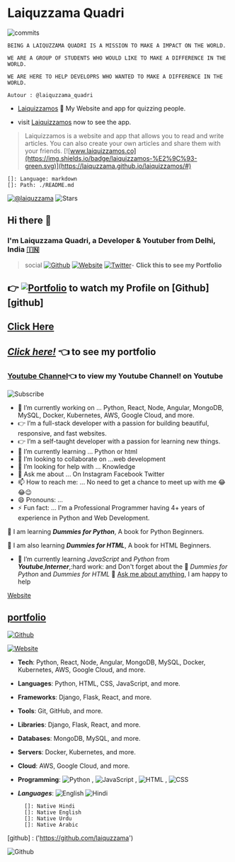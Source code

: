 # Laiquzzama Quadri

![commits](https://img.shields.io/github/commit-activity/y/laiquzzama/laiquzzama?color=0ff00f&label=Last%20commit&logo=github&style=plastic)

    BEING A LAIQUZZAMA QUADRI IS A MISSION TO MAKE A IMPACT ON THE WORLD.
    
    WE ARE A GROUP OF STUDENTS WHO WOULD LIKE TO MAKE A DIFFERENCE IN THE WORLD.

    WE ARE HERE TO HELP DEVELOPRS WHO WANTED TO MAKE A DIFFERENCE IN THE WORLD.

    Autour : @laiquzzama_quadri

- [Laiquizzamos](https://laiquzzama.github.io/laiquizzamos/#)  :newspaper: My Website and app for quizzing people.

- visit [Laiquizzamos](https://laiquzzama.github.io/laiquizzamos/#) now to see the app.

> Laiquizzamos is a website and app that allows you to read and write articles.
> You can also create your own articles and share them with your friends.
[![www.laiquizzamos.co](https://img.shields.io/badge/laiquizzamos-%E2%9C%93-green.svg)](https://laiquzzama.github.io/laiquizzamos/#)

    []: Language: markdown
    []: Path: ./README.md

[![@laiquzzama](https://img.shields.io/github/followers/laiquzzama?label=follow%20me&style=social)](
    https://github.com/laiquzzama)
![Stars](https://img.shields.io/github/stars/laiquzzama/laiquzzama?label=stars&style=social)

## Hi there 👋

### I'm Laiquzzama Quadri, a Developer & Youtuber from Delhi, India [:india:](https://india.gov.in)

> social
[![Github](https://img.shields.io/badge/-Github-222222?style=flat-square&logo=Github&logoColor=white)](https://github.com/laiquzzama)
[![Website](https://img.shields.io/badge/-Website-222222?style=flat-square&logo=Google&logoColor=white&link=https://laiquzzama.github.io/myportfolio.html/)](https://laiquzzama.github.io/myportfolio.html/)
[![Twitter](https://img.shields.io/badge/-Twitter-222222?style=flat-square&logo=twitter&logoColor=blur&link=https://twitter.com/sundowndev/)](https://twitter.com/laiquzzama1)- **Click this to see my Portfolio**

## :point_right: [![Portfolio]( https://img.shields.io/badge/New-Web%20Developer-green)](https://github.com/laiquzzama/) to watch my Profile on [Github][github]

## [Click Here](https://laiquzzama.github.io/myBlog/)

## [_**Click here!**_](https://laiquzzama.github.io/myportfolio/) :point_left: to see my portfolio

### [Youtube Channel](https://m.youtube.com/channel/UC7rUIGf7UP_QSa29NXEXU5A):point_left: to view my Youtube Channel! on Youtube

![Subscribe](https://img.shields.io/badge/YouTube%20-Subscribe-Red?style=social&logo=youtube)
<!--
**laiquzzama/laiquzzama** is a ✨ _special_ ✨ repository because its `README.md` (this file) appears on your GitHub profile.

Here are some ideas to get you started: -->

- 🔭 I’m currently working on ... Python, React, Node, Angular, MongoDB, MySQL, Docker, Kubernetes, AWS, Google Cloud, and more.
- :point_right: I’m a full-stack developer with a passion for building beautiful, responsive, and fast websites.
- :point_right: I’m a self-taught developer with a passion for learning new things.
- 🌱 I’m currently learning ... Python or html
- 👯 I’m looking to collaborate on ...web development
- 🤔 I’m looking for help with ... Knowledge
- 💬 Ask me about ... On Instagram Facebook Twitter
- 📫 How to reach me: ... No need to get a chance to meet up with me 😂😂😉
- 😄 Pronouns: ...
- ⚡ Fun fact: ... I'm a Professional Programmer having  4+ years of experience in Python and Web Development.

:blue_book: I am learning _**Dummies for Python**_, A book for Python Beginners.

:book: I am also learning _**Dummies for HTML**_, A book for HTML Beginners.

- 🌱 I’m currently learning _JavaScript_ and _Python_ from _**Youtube**_,**_Interner_**,:hard work: and Don't forget about the :green_book: _Dummies for Python_ and _Dummies for HTML_
💬 [Ask me about anything](https://github.com/sundowndev/ama), I am happy to help

[Website](https://img.shields.io/badge/-Website-222222?style=flat-square&logoColor=white&link=https://laiquzzama.github.io/myportfolio.html)

## [portfolio](https://laiquzzama.github.io/myportfolio/)

[![Github](https://img.shields.io/badge/-Github-222222?style=flat-square&logo=Github&logoColor=white)][ref]

[ref]: (https://laiquzzama.github.io/myportfolio.html/)

[![Website](https://img.shields.io/badge/-Website-222222?style=flat-square&logo=Google&link=https://laiquzzama.github.io/myportfolio.html/)](https://laiquzzama.github.io/myportfolio.html/)

- **Tech**: Python, React, Node, Angular, MongoDB, MySQL, Docker, Kubernetes, AWS, Google Cloud, and more.
- **Languages**: Python, HTML, CSS, JavaScript, and more.
- **Frameworks**: Django, Flask, React, and more.
- **Tools**: Git, GitHub, and more.
- **Libraries**: Django, Flask, React, and more.
- **Databases**: MongoDB, MySQL, and more.
- **Servers**: Docker, Kubernetes, and more.
- **Cloud**: AWS, Google Cloud, and more.

- **Programming**: ![Python](https://img.shields.io/badge/-Python-333333?style=plastic&logo=python) ,
 ![JavaScript](https://img.shields.io/badge/-JavaScript-33f3f3?style=plastic&logo=javascript) ,
 ![HTML](https://img.shields.io/badge/-HTML-65731F?style=flat&logo=html5) ,
 ![CSS](https://img.shields.io/badge/-css-00000F?style=plastic&logo=css3&logoColor=blue)
- _**Languages**_:
    ![English](https://img.shields.io/badge/-English-ffffff)
    ![Hindi](https://img.shields.io/badge/-Hindi-0000F)

        []: Native Hindi
        []: Native English
        []: Native Urdu
        []: Native Arabic

[github] : ('https://github.com/laiquzzama')

![Github](https://img.shields.io/badge/-Github--222222?label=view%20on%20Gthub&style=flat-square&logo=Github&logoColor=white')
